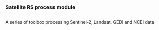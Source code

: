 ### Satellite RS process module
##
A series of toolbox processing Sentinel-2, Landsat, GEDI and NCEI data
